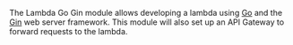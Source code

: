 The Lambda Go Gin module allows developing a lambda using [Go](https://golang.org) and the [Gin](https://github.com/gin-gonic/gin) web server framework. This module will also set up an API Gateway to forward requests to the lambda.
